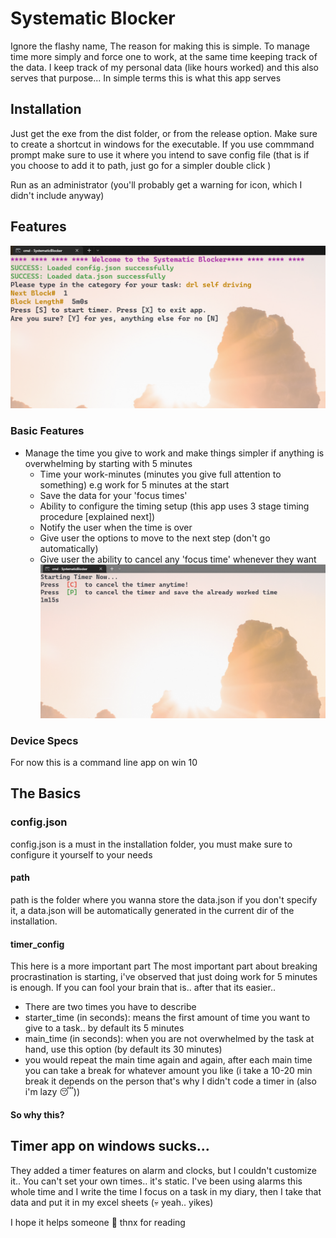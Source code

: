 # Systematic Blocker

Ignore the flashy name, The reason for making this is simple. To manage time more simply and force one to work, at the same time keeping track of the data. I keep track of my personal data (like hours worked) and this also serves that purpose... In simple terms this is what this app serves

## Installation

Just get the exe from the dist folder, or from the release option.
Make sure to create a shortcut in windows for the executable. If you use commmand prompt make sure to use it where you intend to save config file (that is if you choose to add it to path, just go for a simpler double click )

Run as an administrator (you'll probably get a warning for icon, which I didn't include anyway)

## Features

![Step 1](https://github.com/raufie/strategic_blocking/blob/master/images/step1.PNG?raw=true)

### Basic Features

- Manage the time you give to work and make things simpler if anything is overwhelming by starting with 5 minutes
  - Time your work-minutes (minutes you give full attention to something) e.g work for 5 minutes at the start
  - Save the data for your 'focus times'
  - Ability to configure the timing setup (this app uses 3 stage timing procedure [explained next])
  - Notify the user when the time is over
  - Give user the options to move to the next step (don't go automatically)
  - Give user the ability to cancel any 'focus time' whenever they want
    ![Step 1](https://github.com/raufie/strategic_blocking/blob/master/images/step2.PNG?raw=true)

### Device Specs

For now this is a command line app on win 10

## The Basics

### config.json

config.json is a must in the installation folder, you must make sure to configure it yourself to your needs

#### path

path is the folder where you wanna store the data.json
if you don't specify it, a data.json will be automatically generated in the current dir of the installation.

#### timer_config

This here is a more important part
The most important part about breaking procrastination is starting, i've observed that just doing work for 5 minutes is enough. If you can fool your brain that is.. after that its easier..

- There are two times you have to describe
- starter_time (in seconds): means the first amount of time you want to give to a task.. by default its 5 minutes
- main_time (in seconds): when you are not overwhelmed by the task at hand, use this option (by default its 30 minutes)
- you would repeat the main time again and again, after each main time you can take a break for whatever amount you like (i take a 10-20 min break it depends on the person that's why I didn't code a timer in (also i'm lazy 😴))

#### So why this?

## Timer app on windows sucks...

They added a timer features on alarm and clocks, but I couldn't customize it.. You can't set your own times.. it's static.
I've been using alarms this whole time and I write the time I focus on a task in my diary, then I take that data and put it in my excel sheets (💀 yeah.. yikes)

I hope it helps someone 💯 thnx for reading
